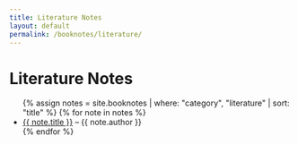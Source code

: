 ```yaml
---
title: Literature Notes
layout: default
permalink: /booknotes/literature/
---
```


<h1>Literature Notes</h1>

<ul>
{% assign notes = site.booknotes | where: "category", "literature" | sort: "title" %}
{% for note in notes %}
  <li><a href="{{ note.url }}">{{ note.title }}</a> – {{ note.author }}</li>
{% endfor %}
</ul>
